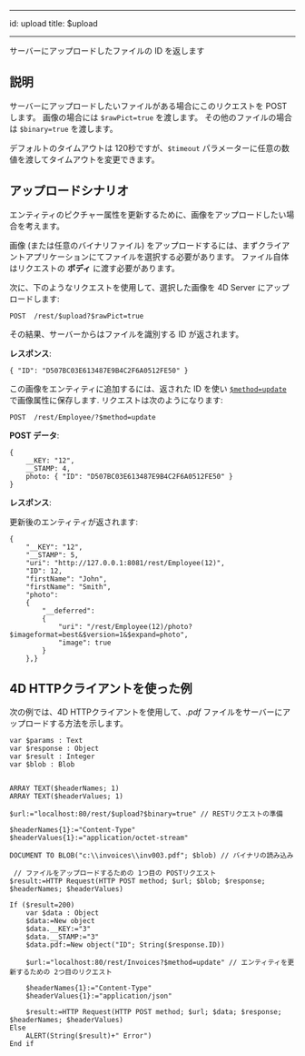 - - -
id: upload title: $upload
- - -


サーバーにアップロードしたファイルの ID を返します

## 説明

サーバーにアップロードしたいファイルがある場合にこのリクエストを POST します。 画像の場合には `$rawPict=true` を渡します。 その他のファイルの場合は `$binary=true` を渡します。

デフォルトのタイムアウトは 120秒ですが、`$timeout` パラメーターに任意の数値を渡してタイムアウトを変更できます。

## アップロードシナリオ

エンティティのピクチャー属性を更新するために、画像をアップロードしたい場合を考えます。

画像 (または任意のバイナリファイル) をアップロードするには、まずクライアントアプリケーションにてファイルを選択する必要があります。 ファイル自体はリクエストの **ボディ** に渡す必要があります。

次に、下のようなリクエストを使用して、選択した画像を 4D Server にアップロードします:

 `POST  /rest/$upload?$rawPict=true`

その結果、サーバーからはファイルを識別する ID が返されます。

**レスポンス**:

`{ "ID": "D507BC03E613487E9B4C2F6A0512FE50" }`

この画像をエンティティに追加するには、返された ID を使い [`$method=update`]($method.md#methodupdate) で画像属性に保存します. リクエストは次のようになります:

 `POST  /rest/Employee/?$method=update`

**POST データ**:

```
{
    __KEY: "12",
    __STAMP: 4,
    photo: { "ID": "D507BC03E613487E9B4C2F6A0512FE50" } 
}
```

**レスポンス**:

更新後のエンティティが返されます:

```
{
    "__KEY": "12", 
    "__STAMP": 5, 
    "uri": "http://127.0.0.1:8081/rest/Employee(12)", 
    "ID": 12, 
    "firstName": "John", 
    "firstName": "Smith",
    "photo":
    {
        "__deferred":
        {
            "uri": "/rest/Employee(12)/photo?$imageformat=best&$version=1&$expand=photo",
            "image": true
        }
    },}
```

## 4D HTTPクライアントを使った例

次の例では、4D HTTPクライアントを使用して、*.pdf* ファイルをサーバーにアップロードする方法を示します。

```4d
var $params : Text
var $response : Object
var $result : Integer
var $blob : Blob


ARRAY TEXT($headerNames; 1)
ARRAY TEXT($headerValues; 1)

$url:="localhost:80/rest/$upload?$binary=true" // RESTリクエストの準備

$headerNames{1}:="Content-Type"
$headerValues{1}:="application/octet-stream"

DOCUMENT TO BLOB("c:\\invoices\\inv003.pdf"; $blob) // バイナリの読み込み

 // ファイルをアップロードするための 1つ目の POSTリクエスト
$result:=HTTP Request(HTTP POST method; $url; $blob; $response; $headerNames; $headerValues)

If ($result=200) 
    var $data : Object
    $data:=New object
    $data.__KEY:="3"
    $data.__STAMP:="3"
    $data.pdf:=New object("ID"; String($response.ID)) 

    $url:="localhost:80/rest/Invoices?$method=update" // エンティティを更新するための 2つ目のリクエスト

    $headerNames{1}:="Content-Type"
    $headerValues{1}:="application/json"

    $result:=HTTP Request(HTTP POST method; $url; $data; $response; $headerNames; $headerValues)
Else
    ALERT(String($result)+" Error")
End if
```
